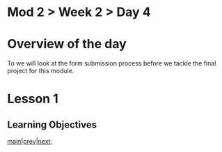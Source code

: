 # Mod 2 > Week 2 > Day 4

# Overview of the day

To we will look at the form submission process before we tackle the final project for this module.

# Lesson 1

## Learning Objectives

[main](/swe)|[prev](/swe/mod2/wk2/day3.html)|[next](/swe/mod2/wk2/day5.html);
